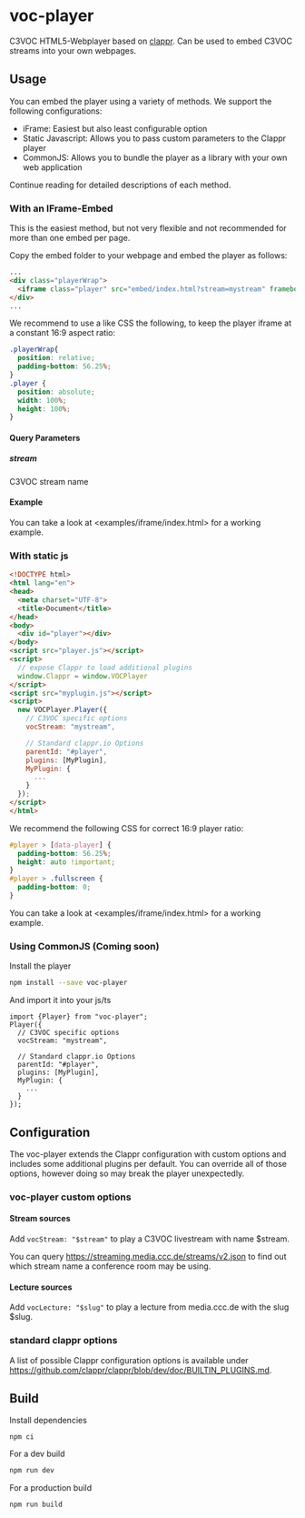 # voc-player
C3VOC HTML5-Webplayer based on [clappr](https://github.com/clappr/clappr). Can be used to embed C3VOC streams into your own webpages.

## Usage
You can embed the player using a variety of methods. We support the following configurations:
  - iFrame: Easiest but also least configurable option
  - Static Javascript: Allows you to pass custom parameters to the Clappr player
  - CommonJS: Allows you to bundle the player as a library with your own web application

Continue reading for detailed descriptions of each method.

### With an IFrame-Embed
This is the easiest method, but not very flexible and not recommended for more than one embed per page.

Copy the embed folder to your webpage and embed the player as follows:
```html
...
<div class="playerWrap">
  <iframe class="player" src="embed/index.html?stream=mystream" frameborder="0" allowfullscreen></iframe>
</div>
...
```

We recommend to use a like CSS the following, to keep the player iframe at a constant 16:9 aspect ratio:
```css
.playerWrap{
  position: relative;
  padding-bottom: 56.25%;
}
.player {
  position: absolute;
  width: 100%;
  height: 100%;
}
```

#### Query Parameters
##### stream
C3VOC stream name

#### Example
You can take a look at <examples/iframe/index.html> for a working example.

### With static js
```html
<!DOCTYPE html>
<html lang="en">
<head>
  <meta charset="UTF-8">
  <title>Document</title>
</head>
<body>
  <div id="player"></div>
</body>
<script src="player.js"></script>
<script>
  // expose Clappr to load additional plugins
  window.Clappr = window.VOCPlayer
</script>
<script src="myplugin.js"></script>
<script>
  new VOCPlayer.Player({
    // C3VOC specific options
    vocStream: "mystream",

    // Standard clappr.io Options
    parentId: "#player",
    plugins: [MyPlugin],
    MyPlugin: {
      ...
    }
  });
</script>
</html>
```

We recommend the following CSS for correct 16:9 player ratio:
```css
#player > [data-player] {
  padding-bottom: 56.25%;
  height: auto !important;
}
#player > .fullscreen {
  padding-bottom: 0;
}
```

You can take a look at <examples/iframe/index.html> for a working example.

### Using CommonJS (Coming soon)
Install the player
```bash
npm install --save voc-player
```

And import it into your js/ts
```
import {Player} from "voc-player";
Player({
  // C3VOC specific options
  vocStream: "mystream",

  // Standard clappr.io Options
  parentId: "#player",
  plugins: [MyPlugin],
  MyPlugin: {
    ...
  }
});
```


## Configuration
The voc-player extends the Clappr configuration with custom options and includes some additional plugins per default.
You can override all of those options, however doing so may break the player unexpectedly.

### voc-player custom options
#### Stream sources
Add ```vocStream: "$stream"``` to play a C3VOC livestream with name $stream.

You can query <https://streaming.media.ccc.de/streams/v2.json> to find out which stream name a conference room may be using.

#### Lecture sources
Add ```vocLecture: "$slug"``` to play a lecture from media.ccc.de with the slug $slug.

### standard clappr options

A list of possible Clappr configuration options is available under <https://github.com/clappr/clappr/blob/dev/doc/BUILTIN_PLUGINS.md>.

## Build
Install dependencies
```
npm ci
```

For a dev build
```bash
npm run dev
```

For a production build
```bash
npm run build
```
